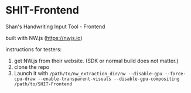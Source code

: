 # SHIT-Frontend
Shan's Handwriting Input Tool - Frontend

built with NW.js (https://nwjs.io)

instructions for testers:

1) get NW.js from their website. (SDK or normal build does not matter.)
2) clone the repo
3) Launch it with `/path/to/nw_extraction_dir/nw --disable-gpu --force-cpu-draw --enable-transparent-visuals --disable-gpu-compositing /path/to/SHIT-Frontend`
